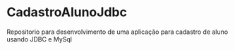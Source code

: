# CadastroAlunoJdbc
Repositorio para desenvolvimento de uma aplicação para cadastro de aluno usando JDBC e MySql
